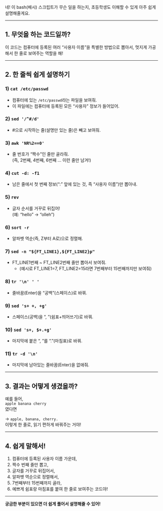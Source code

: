 네! 이 bash(배시) 스크립트가 무슨 일을 하는지, 초등학생도 이해할 수 있게 아주 쉽게 설명해줄게요.

---

## 1. **무엇을 하는 코드일까?**

이 코드는 컴퓨터에 등록된 여러 “사용자 이름”을 특별한 방법으로 뽑아서, 멋지게 가공해서 한 줄로 보여주는 역할을 해!

---

## 2. **한 줄씩 쉽게 설명하기**

### 1) `cat /etc/passwd`
- 컴퓨터에 있는 `/etc/passwd`라는 파일을 보여줘.
- 이 파일에는 컴퓨터에 등록된 모든 “사용자” 정보가 들어있어.

### 2) `sed '/^#/d'`
- #으로 시작하는 줄(설명만 있는 줄)은 빼고 보여줘.

### 3) `awk 'NR%2==0'`
- 줄 번호가 “짝수”인 줄만 골라줘.  
  (즉, 2번째, 4번째, 6번째 ... 이런 줄만 남겨!)

### 4) `cut -d: -f1`
- 남은 줄에서 첫 번째 정보(“:” 앞에 있는 것, 즉 “사용자 이름”)만 뽑아내.

### 5) `rev`
- 글자 순서를 거꾸로 뒤집어!  
  (예: “hello” → “olleh”)

### 6) `sort -r`
- 알파벳 역순(즉, Z부터 A로)으로 정렬해.

### 7) `sed -n "${FT_LINE1},${FT_LINE2}p"`
- FT_LINE1번째 ~ FT_LINE2번째 줄만 뽑아서 보여줘.
  - (예시로 FT_LINE1=7, FT_LINE2=15라면 7번째부터 15번째까지만 보여줘)

### 8) `tr '\n' ' '`
- 줄바꿈(Enter)을 “공백”(스페이스)로 바꿔.

### 9) `sed 's+ +, +g'`
- 스페이스(공백)을 “, ”(쉼표+띄어쓰기)로 바꿔.

### 10) `sed 's+, $+.+g'`
- 마지막에 붙은 “, ”를 “.”(마침표)로 바꿔.

### 11) `tr -d '\n'`
- 마지막에 남아있는 줄바꿈(Enter)을 없애줘.

---

## 3. **결과는 어떻게 생겼을까?**

예를 들어,  
`apple banana cherry`  
였다면

→ `apple, banana, cherry.`  
이렇게 한 줄로, 읽기 편하게 바꿔주는 거야!

---

## 4. **쉽게 말해서!**

1. 컴퓨터에 등록된 사용자 이름 가운데,
2. 짝수 번째 줄만 뽑고,
3. 글자를 거꾸로 뒤집어서,
4. 알파벳 역순으로 정렬해서,
5. 7번째부터 15번째까지 골라,
6. 예쁘게 쉼표랑 마침표를 붙여 한 줄로 보여주는 코드야!

---

**궁금한 부분이 있으면 더 쉽게 풀어서 설명해줄 수 있어!**
